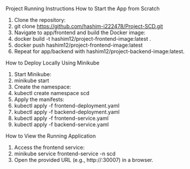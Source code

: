 Project Running Instructions
How to Start the App from Scratch
1.	Clone the repository:
2.	git clone https://github.com/hashim-i222478/Project-SCD.git
3.	Navigate to app/frontend and build the Docker image:
4.	docker build -t hashim12/project-frontend-image:latest .
5.	docker push hashim12/project-frontend-image:latest
6.	Repeat for app/backend with hashim12/project-backend-image:latest.

How to Deploy Locally Using Minikube
1.	Start Minikube:
2.	minikube start
3.	Create the namespace:
4.	kubectl create namespace scd
5.	Apply the manifests:
6.	kubectl apply -f frontend-deployment.yaml
7.	kubectl apply -f backend-deployment.yaml
8.	kubectl apply -f frontend-service.yaml
9.	kubectl apply -f backend-service.yaml

How to View the Running Application
1.	Access the frontend service:
2.	minikube service frontend-service -n scd
3.	Open the provided URL (e.g., http://<minikube-ip>:30007) in a browser.
